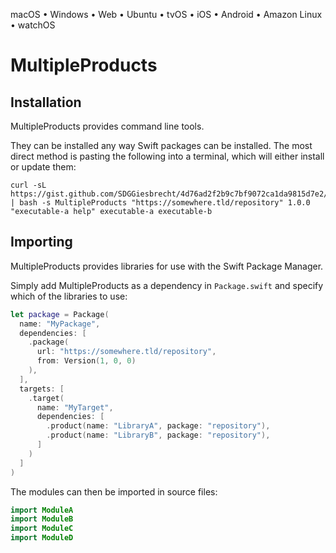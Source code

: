 

macOS • Windows • Web • Ubuntu • tvOS • iOS • Android • Amazon Linux • watchOS

# MultipleProducts



## Installation

MultipleProducts provides command line tools.

They can be installed any way Swift packages can be installed. The most direct method is pasting the following into a terminal, which will either install or update them:

```shell
curl -sL https://gist.github.com/SDGGiesbrecht/4d76ad2f2b9c7bf9072ca1da9815d7e2/raw/update.sh | bash -s MultipleProducts "https://somewhere.tld/repository" 1.0.0 "executable‐a help" executable‐a executable‐b
```

## Importing

MultipleProducts provides libraries for use with the Swift Package Manager.

Simply add MultipleProducts as a dependency in `Package.swift` and specify which of the libraries to use:

```swift
let package = Package(
  name: "MyPackage",
  dependencies: [
    .package(
      url: "https://somewhere.tld/repository",
      from: Version(1, 0, 0)
    ),
  ],
  targets: [
    .target(
      name: "MyTarget",
      dependencies: [
        .product(name: "LibraryA", package: "repository"),
        .product(name: "LibraryB", package: "repository"),
      ]
    )
  ]
)
```

The modules can then be imported in source files:

```swift
import ModuleA
import ModuleB
import ModuleC
import ModuleD
```
